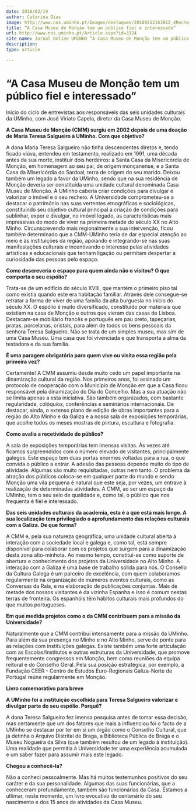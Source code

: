 ```yaml
---
date: 2018/02/19
author: Catarina Dias
image: http://www.nos.uminho.pt/Images/destaques/20180212163812_4Recheiodo1pisorefletevidadefamliaburguesadosculoXX.jpg
title: “A Casa Museu de Monção tem um público fiel e interessado”
url: http://www.nos.uminho.pt/Article.aspx?id=3324
site name: Jornal Online UMINHO “A Casa Museu de Monção tem um público fiel e interessado”
description: 
type: article

---
```

# “A Casa Museu de Monção tem um público fiel e interessado”




Início do ciclo de entrevistas aos responsáveis das seis unidades culturais da UMinho, com José Viriato Capela, diretor da Casa Museu de Monção.

**A Casa Museu de Monção (CMM) surgiu em 2002 depois de uma doação de Maria Teresa Salgueiro à UMinho. Com que objetivo?** 

A dona Maria Teresa Salgueiro não tinha descendentes diretos e, tendo ficado viúva, entendeu em testamento, realizado em 1991, uma década antes da sua morte, instituir dois herdeiros: a Santa Casa da Misericórdia de Monção, em homenagem ao seu pai, de origem monçanense, e a Santa Casa da Misericórdia do Sardoal, terra de origem do seu marido. Deixou também um legado a favor da UMinho, sendo que na sua residência de Monção deveria ser constituída uma unidade cultural denominada Casa Museu de Monção. À UMinho caberia criar condições para divulgar e valorizar o imóvel e o seu recheio. A Universidade comprometeu-se a destacar o património nas suas vertentes etnográficas e sociológicas, constituindo seu objetivo cultural principal a criação de condições para sublinhar, expor e divulgar, no imóvel legado, as características mais impressivas do modo de viver na primeira metade do século XX no Alto Minho. Circunscrevendo mais regionalmente a sua intervenção, ficou também determinado que a CMM-UMinho teria de dar especial atenção ao meio e às instituições da região, apoiando e integrando-se nas suas manifestações culturais e incentivando o interesse pelas atividades artísticas e educacionais que tenham ligação ou permitam despertar a curiosidade das pessoas pelo espaço.



**Como descreveria o espaço para quem ainda não o visitou? O que comporta o seu espólio?** 

Trata-se de um edifício do século XVIII, que mantém o primeiro piso tal como existia quando este era habitação familiar. Através dele consegue-se retratar a forma de viver de uma família da alta burguesia no início do século XX. O espólio é muito diversificado, constituído por materiais que existiam na casa de Monção e outros que vieram das casas de Lisboa. Destacam-se mobiliário francês e português em pau preto, tapeçarias, pratas, porcelanas, cristais, para além de todos os bens pessoais da senhora Teresa Salgueiro. Não se trata de um simples museu, mas sim de uma Casa Museu. Uma casa que foi vivenciada e que transporta a alma da testadora e da sua família.



**É uma paragem obrigatória para quem vive ou visita essa região pela primeira vez?** 

Certamente! A CMM assumiu desde muito cedo um papel importante na dinamização cultural da região. Nos primeiros anos, foi assinado um protocolo de cooperação com o Município de Monção em que a Casa ficou responsável pela dinamização do Dia do Concelho. Mas a sua atuação não se limita apenas a esta iniciativa. São também organizados, com bastante regularidade, colóquios, conferências e seminários internacionais. De destacar, ainda, o extenso plano de edição de obras importantes para a região do Alto Minho e da Galiza e a nossa sala de exposições temporárias, que acolhe todos os meses mostras de pintura, escultura e fotografia.



**Como avalia a recetividade do público?** 

A sala de exposições temporárias tem imensas visitas. Às vezes até ficamos surpreendidos com o número elevado de visitantes, principalmente galegos. Este espaço tem duas portas enormes voltadas para a rua, o que convida o público a entrar. A adesão das pessoas depende muito do tipo de atividade. Algumas são muito requisitadas, outras nem tanto. O problema da atração dos públicos coloca-se em qualquer parte do mundo e sendo Monção uma vila pequena é natural que este seja, por vezes, um entrave à realização de determinadas atividades. A CMM, ao ser um espaço da UMinho, tem o seu selo de qualidade e, como tal, o público que nos frequenta é fiel e interessado. 



**Das seis unidades culturais da academia, esta é a que está mais longe. A sua localização tem privilegiado o aprofundamento das relações culturais com a Galiza. De que forma?** 

A CMM é, pela sua natureza geográfica, uma unidade cultural aberta à interação com a sociedade local e galega e, como tal, está sempre disponível para colaborar com os projetos que surgem para a dinamização desta zona alto-minhota. Ao mesmo tempo, constitui-se como suporte de abertura e conhecimento dos projetos da Universidade no Alto Minho. A interação com a Galiza é uma base de trabalho sólida para nós. O Consello da Cultura Galega é um parceiro de excelência, com quem colaboramos regularmente na organização de inúmeros eventos culturais, como as Conversas da Raia, e na elaboração de publicações conjuntas. Mais de metade dos nossos visitantes é da vizinha Espanha e isso é comum nestas terras de fronteira. Os espanhóis têm hábitos culturais mais profundos do que muitos portugueses.



**Em que medida projetos como o da CMM contribuem para a missão da Universidade?** 

Naturalmente que a CMM contribui intensamente para a missão da UMinho. Para além da sua presença no Minho e no Alto Minho, serve de ponte para as relações com instituições galegas. Existe também uma forte articulação com as Escolas/Institutos e outras estruturas da Universidade, que promove frequentemente congressos em Monção, bem como reuniões da equipa reitoral e do Conselho Geral. Pela sua posição estratégica, por exemplo, a Fundação CEER - Centro de Estudos Euro-Regionais Galiza-Norte de Portugal reúne regularmente em Monção.

**Livro comemorativo para breve** 


**A UMinho foi a instituição escolhida para Teresa Salgueiro valorizar e divulgar parte do seu espólio. Porquê?** 

A dona Teresa Salgueiro fez imensa pesquisa antes de tomar essa decisão, mas certamente que um dos fatores que mais a influenciou foi o facto de a UMinho se destacar por ter em si um órgão como o Conselho Cultural, que já detinha o Arquivo Distrital de Braga, a Biblioteca Pública de Braga e o Museu Nogueira da Silva (que também resultou de um legado à instituição). Uma realidade que permitia à Universidade ter uma experiência acumulada e um saber fazer para assumir mais este legado.



**Chegou a conhecê-la?** 

Não a conheci pessoalmente. Mas há muitos testemunhos positivos do seu caráter e da sua personalidade. Algumas das suas funcionárias, que a conheceram profundamente, também são funcionárias da Casa. Estamos a ultimar, neste momento, um livro evocativo do centenário do seu nascimento e dos 15 anos de atividades da Casa Museu.
